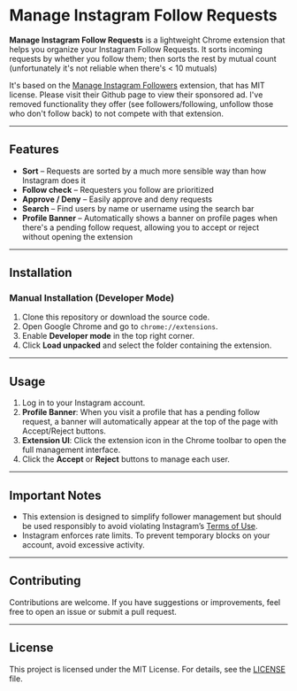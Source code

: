 # Manage Instagram Follow Requests

**Manage Instagram Follow Requests** is a lightweight Chrome extension that helps you organize your Instagram Follow Requests. It sorts incoming requests by whether you follow them; then sorts the rest by mutual count (unfortunately it's not reliable when there's < 10 mutuals)

It's based on the [Manage Instagram Followers](https://github.com/gabireze/manage-instagram-followers/tree/main) extension, that has MIT license. Please visit their Github page to view their sponsored ad. I've removed functionality they offer (see followers/following, unfollow those who don't follow back) to not compete with that extension. 

---

## Features

- **Sort** – Requests are sorted by a much more sensible way than how Instagram does it
- **Follow check** – Requesters you follow are prioritized
- **Approve / Deny** – Easily approve and deny requests
- **Search** – Find users by name or username using the search bar
- **Profile Banner** – Automatically shows a banner on profile pages when there's a pending follow request, allowing you to accept or reject without opening the extension

---

## Installation

<!-- ### From the Chrome Web Store

Install directly from the Chrome Web Store:  
[Manage Instagram Followers - Chrome Web Store](https://chromewebstore.google.com/detail/manage-instagram-followers/laoengmeoeboelooafhjhbfphdfoiegg) -->

### Manual Installation (Developer Mode)

1. Clone this repository or download the source code.
2. Open Google Chrome and go to `chrome://extensions`.
3. Enable **Developer mode** in the top right corner.
4. Click **Load unpacked** and select the folder containing the extension.

---

## Usage

1. Log in to your Instagram account.
2. **Profile Banner**: When you visit a profile that has a pending follow request, a banner will automatically appear at the top of the page with Accept/Reject buttons.
3. **Extension UI**: Click the extension icon in the Chrome toolbar to open the full management interface.
4. Click the **Accept** or **Reject** buttons to manage each user.

---

## Important Notes

- This extension is designed to simplify follower management but should be used responsibly to avoid violating Instagram’s [Terms of Use](https://help.instagram.com/581066165581870).
- Instagram enforces rate limits. To prevent temporary blocks on your account, avoid excessive activity.

---

## Contributing

Contributions are welcome. If you have suggestions or improvements, feel free to open an issue or submit a pull request.

---

## License

This project is licensed under the MIT License. For details, see the [LICENSE](https://opensource.org/licenses/MIT) file.

